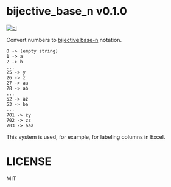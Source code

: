 # bijective_base_n v0.1.0

[![ci](https://github.com/kt3k/bijective_base_n/actions/workflows/ci.yml/badge.svg)](https://github.com/kt3k/bijective_base_n/actions/workflows/ci.yml)

Convert numbers to
[bijective base-n](https://en.wikipedia.org/wiki/Bijective_numeration) notation.

```
0 -> (empty string)
1 -> a
2 -> b
...
25 -> y
26 -> z
27 -> aa
28 -> ab
...
52 -> az
53 -> ba
...
701 -> zy
702 -> zz
703 -> aaa
```

This system is used, for example, for labeling columns in Excel.

# LICENSE

MIT
